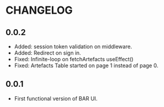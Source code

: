 # CHANGELOG

## 0.0.2
- Added: session token validation on middleware.
- Added: Redirect on sign in.
- Fixed: Infinite-loop on fetchArtefacts useEffect()
- Fixed: Artefacts Table started on page 1 instead of page 0. 

## 0.0.1
- First functional version of BAR UI.